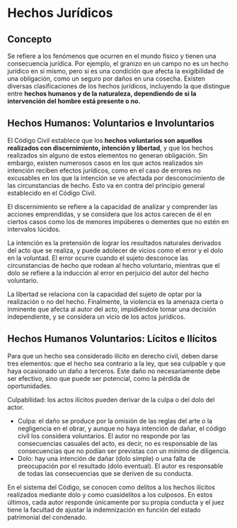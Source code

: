 # Hechos Jurídicos

## Concepto
Se refiere a los fenómenos que ocurren en el mundo físico y tienen una consecuencia jurídica. Por ejemplo, el granizo en un campo no es un hecho jurídico en sí mismo, pero si es una condición que afecta la exigibilidad de una obligación, como un seguro por daños en una cosecha. Existen diversas clasificaciones de los hechos jurídicos, incluyendo la que distingue entre **hechos humanos y de la naturaleza, dependiendo de si la intervención del hombre está presente o no.**

## Hechos Humanos: Voluntarios e Involuntarios
El Código Civil establece que los **hechos voluntarios son aquellos realizados con discernimiento, intención y libertad**, y que los hechos realizados sin alguno de estos elementos no generan obligación. Sin embargo, existen numerosos casos en los que actos realizados sin intención reciben efectos jurídicos, como en el caso de errores no excusables en los que la intención se ve afectada por desconocimiento de las circunstancias de hecho. Esto va en contra del principio general establecido en el Código Civil.

El discernimiento se refiere a la capacidad de analizar y comprender las acciones emprendidas, y se considera que los actos carecen de él en ciertos casos como los de menores impúberes o dementes que no estén en intervalos lúcidos.

La intención es la pretensión de lograr los resultados naturales derivados del acto que se realiza, y puede adolecer de vicios como el error y el dolo en la voluntad. El error ocurre cuando el sujeto desconoce las circunstancias de hecho que rodean al hecho voluntario, mientras que el dolo se refiere a la inducción al error en perjuicio del autor del hecho voluntario.

La libertad se relaciona con la capacidad del sujeto de optar por la realización o no del hecho. Finalmente, la violencia es la amenaza cierta o inminente que afecta al autor del acto, impidiéndole tomar una decisión independiente, y se considera un vicio de los actos jurídicos.

## Hechos Humanos Voluntarios: Lícitos e Ilícitos
Para que un hecho sea considerado ilícito en derecho civil, deben darse tres elementos: que el hecho sea contrario a la ley, que sea culpable y que haya ocasionado un daño a terceros. Este daño no necesariamente debe ser efectivo, sino que puede ser potencial, como la pérdida de oportunidades.

Culpabilidad: los actos ilícitos pueden derivar de la culpa o del dolo del actor. 
* Culpa: el daño se produce por la omisión de las reglas del arte o la negligencia en el obrar, y aunque no haya intención de dañar, el código civil los considera voluntarios. El autor no responde por las consecuencias casuales del acto, es decir, no es responsable de las consecuencias que no podían ser previstas con un mínimo de diligencia.
* Dolo: hay una intención de dañar (dolo simple) o una falta de preocupación por el resultado (dolo eventual). El autor es responsable de todas las consecuencias que se deriven de su conducta.

En el sistema del Código, se conocen como delitos a los hechos ilícitos realizados mediante dolo y como cuasidelitos a los culposos. En estos últimos, cada autor responde únicamente por su propia conducta y el juez tiene la facultad de ajustar la indemnización en función del estado patrimonial del condenado.
